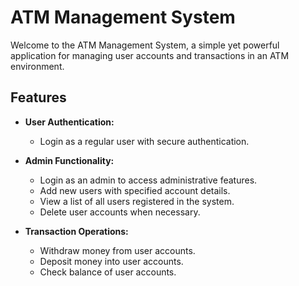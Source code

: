 # ATM Management System

Welcome to the ATM Management System, a simple yet powerful application for managing user accounts and transactions in an ATM environment.

## Features

- **User Authentication:**
  - Login as a regular user with secure authentication.

- **Admin Functionality:**
  - Login as an admin to access administrative features.
  - Add new users with specified account details.
  - View a list of all users registered in the system.
  - Delete user accounts when necessary.

- **Transaction Operations:**
  - Withdraw money from user accounts.
  - Deposit money into user accounts.
  - Check balance of user accounts.

